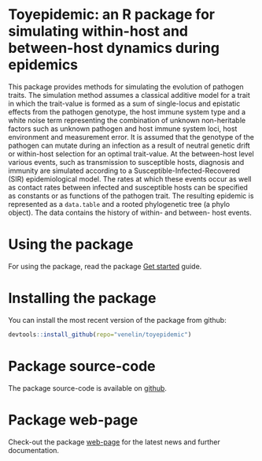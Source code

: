 
<!-- README.md is generated from README.Rmd. Please edit that file -->
Toyepidemic: an R package for simulating within-host and between-host dynamics during epidemics
===============================================================================================

This package provides methods for simulating the evolution of pathogen traits. The simulation method assumes a classical additive model for a trait in which the trait-value is formed as a sum of single-locus and epistatic effects from the pathogen genotype, the host immune system type and a white noise term representing the combination of unknown non-heritable factors such as unknown pathogen and host immune system loci, host environment and measurement error. It is assumed that the genotype of the pathogen can mutate during an infection as a result of neutral genetic drift or within-host selection for an optimal trait-value. At the between-host level various events, such as transmission to susceptible hosts, diagnosis and immunity are simulated according to a Susceptible-Infected-Recovered (SIR) epidemiological model. The rates at which these events occur as well as contact rates between infected and susceptible hosts can be specified as constants or as functions of the pathogen trait. The resulting epidemic is represented as a `data.table` and a rooted phylogenetic tree (a phylo object). The data contains the history of within- and between- host events.

Using the package
=================

For using the package, read the package [Get started](https://venelin.github.io/toyepidemic/articles/UserGuide.html) guide.

Installing the package
======================

You can install the most recent version of the package from github:

``` r
devtools::install_github(repo="venelin/toyepidemic")
```

Package source-code
===================

The package source-code is available on [github](https://github.com/venelin/toyepidemic.git).

Package web-page
================

Check-out the package [web-page](https://venelin.github.io/toyepidemic/index.html) for the latest news and further documentation.

